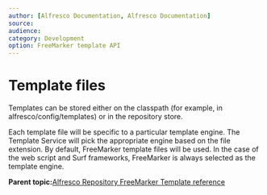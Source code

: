 ```yaml
---
author: [Alfresco Documentation, Alfresco Documentation]
source: 
audience: 
category: Development
option: FreeMarker template API
---
```


# Template files

Templates can be stored either on the classpath \(for example, in alfresco/config/templates\) or in the repository store.

Each template file will be specific to a particular template engine. The Template Service will pick the appropriate engine based on the file extension. By default, FreeMarker template files will be used. In the case of the web script and Surf frameworks, FreeMarker is always selected as the template engine.

**Parent topic:**[Alfresco Repository FreeMarker Template reference](../references/API-FreeMarker-intro.md)

